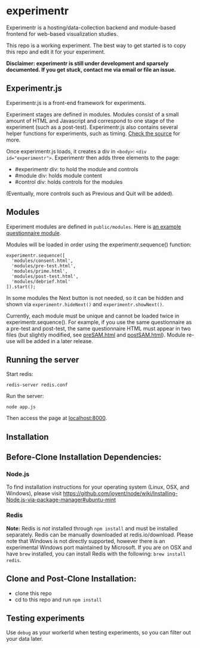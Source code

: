 experimentr
========

Experimentr is a hosting/data-collection backend and module-based frontend for web-based visualization studies. 

This repo is a working experiment. The best way to get started is to copy this repo and edit it for your experiment.

__Disclaimer: experimentr is still under development and sparsely documented. If you get stuck, contact me via email or file an issue.__

Experimentr.js
-------

Experimentr.js is a front-end framework for experiments.

Experiment stages are defined in modules. 
Modules consist of a small amount of HTML and Javascript and correspond to one stage of the experiment (such as a post-test). 
Experimentr.js also contains several helper functions for experiments, such as timing. 
[Check the source](https://github.com/codementum/experimentr/blob/master/public/experimentr.js) for more.

Once experimentr.js loads, it creates a div in `<body>`: `<div id="experimentr">`. 
Experimentr then adds three elements to the page: 

- #experimentr div: to hold the module and controls
- #module div: holds module content
- #control div: holds controls for the modules

(Eventually, more controls such as Previous and Quit will be added).

Modules
-------
Experiment modules are defined in `public/modules`. 
Here is [an example questionnaire module](https://github.com/codementum/experimentr/blob/master/public/modules/post-test.html).

Modules will be loaded in order using the experimentr.sequence() function:

    experimentr.sequence([
      'modules/consent.html', 
      'modules/pre-test.html', 
      'modules/prime.html', 
      'modules/post-test.html', 
      'modules/debrief.html'
    ]).start();

In some modules the Next button is not needed, so it can be hidden and shown via `experimentr.hideNext()` and `experimentr.showNext()`.

Currently, each module must be unique and cannot be loaded twice in experimentr.sequence(). 
For example, if you use the same questionnaire as a pre-test and post-test, the same questionnaire HTML must appear in two files (but slightly modified, see [preSAM.html](https://github.com/codementum/experimentr/blob/master/public/modules/preSam.html) and [postSAM.html](https://github.com/codementum/experimentr/blob/master/public/modules/postSam.html)).
Module re-use will be added in a later release.

Running the server
--------

Start redis: 

    redis-server redis.conf

Run the server:

    node app.js

Then access the page at [localhost:8000](http://localhost:8000).

Installation
-------
## Before-Clone Installation Dependencies:
### Node.js
To find installation instructions for your operating system (Linux, OSX, and Windows), please visit https://github.com/joyent/node/wiki/Installing-Node.js-via-package-manager#ubuntu-mint
### Redis
**Note:** Redis is _not_ installed through `npm install` and must be installed separately.
Redis can be manually downloaded at redis.io/download. Please note that Windows is not directly supported, however there is an experimental Windows port maintained by Microsoft. If you are on OSX and have `brew` installed, you can install Redis with the following: `brew install redis`.

## Clone and Post-Clone Installation:
- clone this repo
- cd to this repo and run `npm install`

Testing experiments
-------

Use `debug` as your workerId when testing experiments, so you can filter out your data later.
